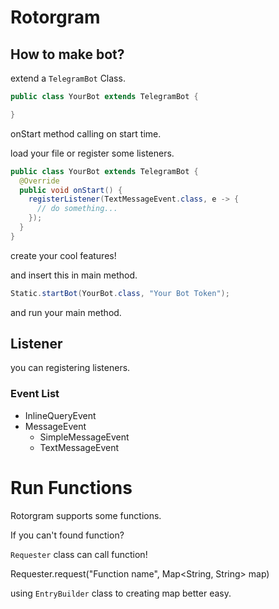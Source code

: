 # Rotorgram

## How to make bot?

extend a ```TelegramBot``` Class.

``` Java
public class YourBot extends TelegramBot {

}
```
onStart method calling on start time.

load your file or register some listeners.

``` Java
public class YourBot extends TelegramBot {
  @Override
  public void onStart() {
    registerListener(TextMessageEvent.class, e -> {
      // do something...
    });
  }
}
```

create your cool features!

and insert this in main method.

```Java
Static.startBot(YourBot.class, "Your Bot Token");
```

and run your main method.

## Listener

you can registering listeners.

### Event List

* InlineQueryEvent
* MessageEvent
  * SimpleMessageEvent
  * TextMessageEvent

# Run Functions

Rotorgram supports some functions.

If you can't found function?

```Requester``` class can call function!

Requester.request("Function name", Map<String, String> map)

using ```EntryBuilder``` class to creating map better easy.
